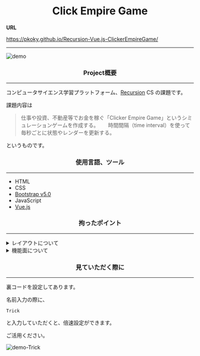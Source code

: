 <h1 align="center">Click Empire Game</h1>

**URL**

https://pkoky.github.io/Recursion-Vue.js-ClickerEmpireGame/

---

![demo](https://user-images.githubusercontent.com/78239360/141727083-9580ae05-dfe5-4f39-be1e-ebd805efc1e2.gif)

<h3 align="center">Project概要</h3>

---

コンピュータサイエンス学習プラットフォーム、[Recursion](https://recursionist.io/dashboard/users/koky) CS の課題です。

課題内容は

> 仕事や投資、不動産等でお金を稼ぐ「Clicker Empire Game」というシミュレーションゲームを作成する。　　
> 時間間隔（time interval）を使って毎秒ごとに状態やレンダーを更新する。

というものです。

<h3 align="center">使用言語、ツール</h3>

---

- HTML
- CSS
- [Bootstrap v5.0](https://getbootstrap.jp/docs/5.0/getting-started/introduction/)
- JavaScript
- [Vue.js](https://jp.vuejs.org/index.html)

<h3 align="center">拘ったポイント</h3>

---

<details>
<summary>レイアウトについて</summary>
<div>

レイアウトは課題サンプルがあったので、そちらを参考にしました。  
その上で下記のテーマを設定しました。

```
- ユーザーが見やすくわかりやすいこと
- CSS を出来るだけ使わず、Bootstrapのみでどんなものが作れるのか
```

</div>
</details>

<details>
<summary>機能面について</summary>
<div>

下記のことを意識しました。

```
- 出来る限り 1 つのメソッドに 1 つの役割
- 英語を読むように理解できる変数名
```

</div>
</details>

<h3 align="center">見ていただく際に</h3>

---

裏コードを設定してあります。

名前入力の際に、

```
Trick
```

と入力していただくと、倍速設定ができます。

ご活用ください。

![demo-Trick](https://user-images.githubusercontent.com/78239360/141728653-c11b468a-a263-4895-a917-9be5cb8fd8c0.gif)
